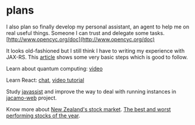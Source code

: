 # plans

I also plan so finally develop my personal assistant, an agent to help me on real useful things. Someone I can trust and delegate some tasks. [http://www.opencyc.org/doc](http://www.opencyc.org/doc)

It looks old-fashioned but I still think I have to writing my experience with JAX-RS. This [article](https://javapapers.com/java/restful-web-services-with-java-jax-rs-using-jersey/) shows some very basic steps which is good to follow.

Learn about quantum computing: [video](https://www.youtube.com/watch?feature=youtu.be&v=JRIPV0dPAd4)

Learn React: [chat](https://medium.com/@jasofalcon/simple-chat-react-java-6923b54d65a0), [video tutorial](https://www.youtube.com/watch?v=hzLDsxPGctY)

Study [javassist](https://en.m.wikipedia.org/wiki/Javassist) and improve the way to deal with running instances in [jacamo-web](https://github.com/jacamo-lang/jacamo-web) project.

Know more about [New Zealand's stock market](http://www.sharechat.co.nz/first-steps.html). [The best and worst performing stocks of the year](https://www.nzherald.co.nz/business/news/article.cfm?c_id=3&objectid=12297437).

